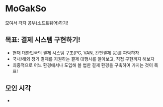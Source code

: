 # MoGakSo
모여서 각자 공부(소프트웨어)하기!

## 목표: 결제 시스템 구현하기!
- 현재 대한민국의 결제 시스템 구조(PG, VAN, 간편결제 등)를 파악하자
- 국내/해외 정기 결제를 지원하는 결제 대행사를 알아보고, 직접 구현까지 해보자
- 최종적으로 어느 환경에서나 도입해 볼 법한 결제 환경을 구축하여 가지는 것이 목표!
  
## 모인 시각
- 